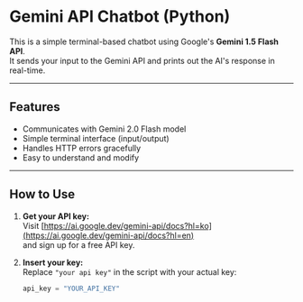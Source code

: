 # Gemini API Chatbot (Python)

This is a simple terminal-based chatbot using Google's **Gemini 1.5 Flash API**.  
It sends your input to the Gemini API and prints out the AI's response in real-time.

---

## Features

- Communicates with Gemini 2.0 Flash model
- Simple terminal interface (input/output)
- Handles HTTP errors gracefully
- Easy to understand and modify

---

## How to Use

1. **Get your API key:**  
   Visit [https://ai.google.dev/gemini-api/docs?hl=ko](https://ai.google.dev/gemini-api/docs?hl=en)  
   and sign up for a free API key.

2. **Insert your key:**  
   Replace `"your api key"` in the script with your actual key:
   ```python
   api_key = "YOUR_API_KEY"
